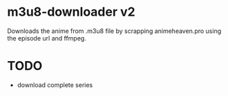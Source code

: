 # m3u8-downloader v2

Downloads the anime from .m3u8 file by scrapping animeheaven.pro using the episode url and ffmpeg.

# TODO

* download complete series
